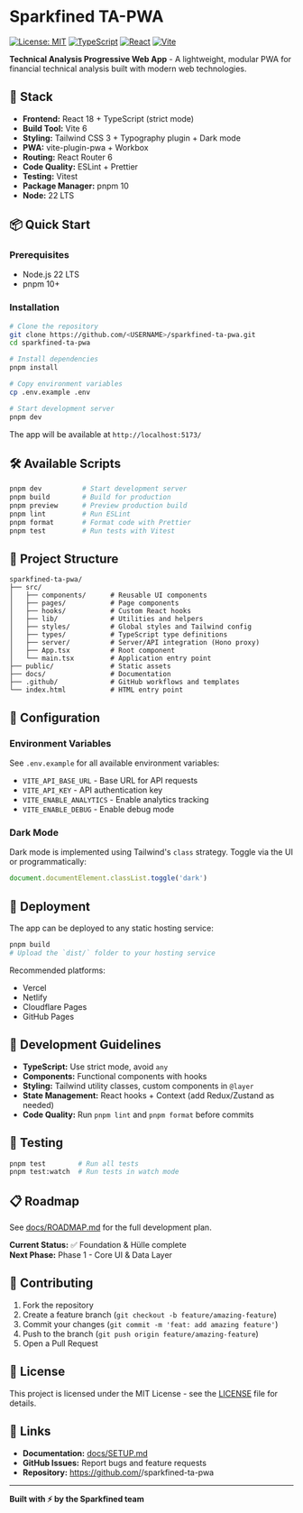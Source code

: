 # Sparkfined TA-PWA

[![License: MIT](https://img.shields.io/badge/License-MIT-blue.svg)](LICENSE)
[![TypeScript](https://img.shields.io/badge/TypeScript-5.6-blue)](https://www.typescriptlang.org/)
[![React](https://img.shields.io/badge/React-18.3-blue)](https://reactjs.org/)
[![Vite](https://img.shields.io/badge/Vite-6.0-blue)](https://vitejs.dev/)

**Technical Analysis Progressive Web App** - A lightweight, modular PWA for financial technical analysis built with modern web technologies.

## 🚀 Stack

- **Frontend:** React 18 + TypeScript (strict mode)
- **Build Tool:** Vite 6
- **Styling:** Tailwind CSS 3 + Typography plugin + Dark mode
- **PWA:** vite-plugin-pwa + Workbox
- **Routing:** React Router 6
- **Code Quality:** ESLint + Prettier
- **Testing:** Vitest
- **Package Manager:** pnpm 10
- **Node:** 22 LTS

## 📦 Quick Start

### Prerequisites

- Node.js 22 LTS
- pnpm 10+

### Installation

```bash
# Clone the repository
git clone https://github.com/<USERNAME>/sparkfined-ta-pwa.git
cd sparkfined-ta-pwa

# Install dependencies
pnpm install

# Copy environment variables
cp .env.example .env

# Start development server
pnpm dev
```

The app will be available at `http://localhost:5173/`

## 🛠️ Available Scripts

```bash
pnpm dev          # Start development server
pnpm build        # Build for production
pnpm preview      # Preview production build
pnpm lint         # Run ESLint
pnpm format       # Format code with Prettier
pnpm test         # Run tests with Vitest
```

## 📁 Project Structure

```
sparkfined-ta-pwa/
├── src/
│   ├── components/      # Reusable UI components
│   ├── pages/           # Page components
│   ├── hooks/           # Custom React hooks
│   ├── lib/             # Utilities and helpers
│   ├── styles/          # Global styles and Tailwind config
│   ├── types/           # TypeScript type definitions
│   ├── server/          # Server/API integration (Hono proxy)
│   ├── App.tsx          # Root component
│   └── main.tsx         # Application entry point
├── public/              # Static assets
├── docs/                # Documentation
├── .github/             # GitHub workflows and templates
└── index.html           # HTML entry point
```

## 🔧 Configuration

### Environment Variables

See `.env.example` for all available environment variables:

- `VITE_API_BASE_URL` - Base URL for API requests
- `VITE_API_KEY` - API authentication key
- `VITE_ENABLE_ANALYTICS` - Enable analytics tracking
- `VITE_ENABLE_DEBUG` - Enable debug mode

### Dark Mode

Dark mode is implemented using Tailwind's `class` strategy. Toggle via the UI or programmatically:

```typescript
document.documentElement.classList.toggle('dark')
```

## 🚀 Deployment

The app can be deployed to any static hosting service:

```bash
pnpm build
# Upload the `dist/` folder to your hosting service
```

Recommended platforms:
- Vercel
- Netlify
- Cloudflare Pages
- GitHub Pages

## 📝 Development Guidelines

- **TypeScript:** Use strict mode, avoid `any`
- **Components:** Functional components with hooks
- **Styling:** Tailwind utility classes, custom components in `@layer`
- **State Management:** React hooks + Context (add Redux/Zustand as needed)
- **Code Quality:** Run `pnpm lint` and `pnpm format` before commits

## 🧪 Testing

```bash
pnpm test        # Run all tests
pnpm test:watch  # Run tests in watch mode
```

## 📋 Roadmap

See [docs/ROADMAP.md](docs/ROADMAP.md) for the full development plan.

**Current Status:** ✅ Foundation & Hülle complete  
**Next Phase:** Phase 1 - Core UI & Data Layer

## 🤝 Contributing

1. Fork the repository
2. Create a feature branch (`git checkout -b feature/amazing-feature`)
3. Commit your changes (`git commit -m 'feat: add amazing feature'`)
4. Push to the branch (`git push origin feature/amazing-feature`)
5. Open a Pull Request

## 📄 License

This project is licensed under the MIT License - see the [LICENSE](LICENSE) file for details.

## 🔗 Links

- **Documentation:** [docs/SETUP.md](docs/SETUP.md)
- **GitHub Issues:** Report bugs and feature requests
- **Repository:** https://github.com/<USERNAME>/sparkfined-ta-pwa

---

**Built with ⚡ by the Sparkfined team**
